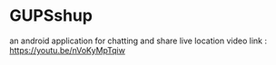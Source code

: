 # GUPSshup
an android application for chatting and share live location
video link : https://youtu.be/nVoKyMpTqiw
